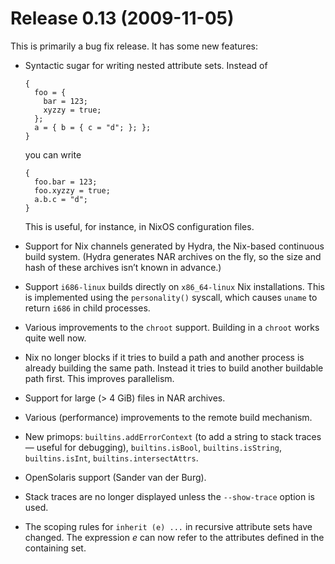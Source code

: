 # Release 0.13 (2009-11-05)

This is primarily a bug fix release. It has some new features:

  - Syntactic sugar for writing nested attribute sets. Instead of
    
        {
          foo = {
            bar = 123;
            xyzzy = true;
          };
          a = { b = { c = "d"; }; };
        }
    
    you can write
    
        {
          foo.bar = 123;
          foo.xyzzy = true;
          a.b.c = "d";
        }
    
    This is useful, for instance, in NixOS configuration files.

  - Support for Nix channels generated by Hydra, the Nix-based
    continuous build system. (Hydra generates NAR archives on the fly,
    so the size and hash of these archives isn’t known in advance.)

  - Support `i686-linux` builds directly on `x86_64-linux` Nix
    installations. This is implemented using the `personality()`
    syscall, which causes `uname` to return `i686` in child processes.

  - Various improvements to the `chroot` support. Building in a `chroot`
    works quite well now.

  - Nix no longer blocks if it tries to build a path and another process
    is already building the same path. Instead it tries to build another
    buildable path first. This improves parallelism.

  - Support for large (\> 4 GiB) files in NAR archives.

  - Various (performance) improvements to the remote build mechanism.

  - New primops: `builtins.addErrorContext` (to add a string to stack
    traces — useful for debugging), `builtins.isBool`,
    `builtins.isString`, `builtins.isInt`, `builtins.intersectAttrs`.

  - OpenSolaris support (Sander van der Burg).

  - Stack traces are no longer displayed unless the `--show-trace`
    option is used.

  - The scoping rules for `inherit
                    (e) ...` in recursive attribute sets have changed. The expression
    *e* can now refer to the attributes defined in the containing set.
